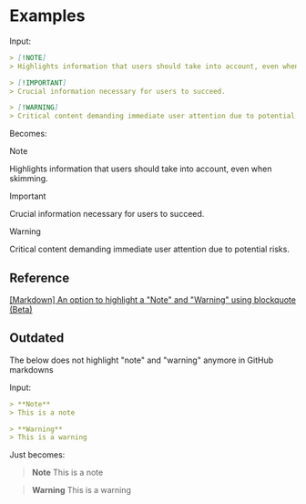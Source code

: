 # Examples

Input:
```md
> [!NOTE]  
> Highlights information that users should take into account, even when skimming.

> [!IMPORTANT]  
> Crucial information necessary for users to succeed.

> [!WARNING]  
> Critical content demanding immediate user attention due to potential risks.
```
Becomes:
> [!NOTE]  
> Highlights information that users should take into account, even when skimming.

> [!IMPORTANT]  
> Crucial information necessary for users to succeed.

> [!WARNING]  
> Critical content demanding immediate user attention due to potential risks.

## Reference
[[Markdown] An option to highlight a "Note" and "Warning" using blockquote (Beta)](https://github.com/orgs/community/discussions/16925)

## Outdated
The below does not highlight "note" and "warning" anymore in GitHub markdowns

Input:
```md
> **Note**
> This is a note

> **Warning**
> This is a warning
```
Just becomes:
> **Note**
> This is a note

> **Warning**
> This is a warning
